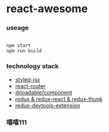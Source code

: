 # react-awesome

### useage
```

npm start
npm run build
```

### technology stack
* [styled-jsx](https://www.npmjs.com/package/styled-jsx)
* [react-router](https://reacttraining.com/react-router/web/guides/quick-start) 
* [@loadable/component](https://reacttraining.com/react-router/web/guides/code-splitting)
* [redux & redux-react & redux-thunk](http://cn.redux.js.org/docs/react-redux/api.html)
* [redux-devtools-extension](https://github.com/zalmoxisus/redux-devtools-extension#usage)

### 嘻嘻111
